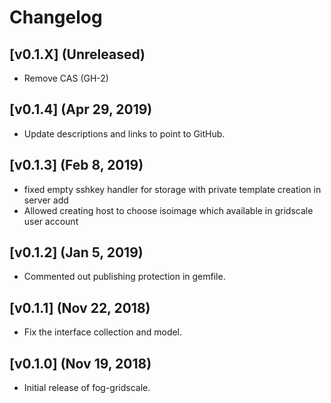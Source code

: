 # Changelog

## [v0.1.X] (Unreleased)

- Remove CAS (GH-2)

## [v0.1.4] (Apr 29, 2019)

- Update descriptions and links to point to GitHub.

## [v0.1.3] (Feb 8, 2019)

- fixed empty sshkey handler for storage with private template creation in
server add
- Allowed creating host to choose isoimage which available in gridscale user account

## [v0.1.2] (Jan 5, 2019)

- Commented out publishing protection in gemfile.

## [v0.1.1] (Nov 22, 2018)

- Fix the interface collection and model.

## [v0.1.0] (Nov 19, 2018)

- Initial release of fog-gridscale.

